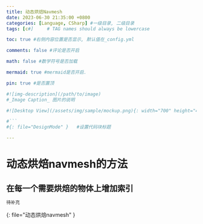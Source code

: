 ```yaml
---
title: 动态烘焙Navmesh
date: 2023-06-30 21:35:00 +0800
categories: [Language, CSharp] #一级目录, 二级目录
tags: [c#]     # TAG names should always be lowercase

toc: true #右侧内容位置是否显示, 默认值在_config.yml

comments: false #评论是否开启

math: false #数学符号是否加载

mermaid: true #mermaid是否开启.

pin: true #是否置顶

#![img-description](/path/to/image)
#_Image Caption_ 图片的说明

#![Desktop View](/assets/img/sample/mockup.png){: width="700" height="400" } 设置图片宽高

#```
#{: file="DesignMode" }   #设置代码块标题

---
```


# 动态烘焙navmesh的方法
## 在每一个需要烘焙的物体上增加索引

``` c#
待补充
```
{: file="动态烘焙navmesh" }
